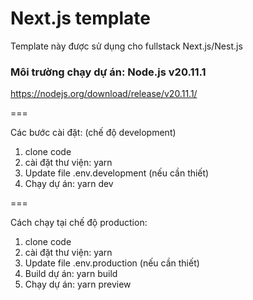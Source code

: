 # Next.js template

Template này được sử dụng cho fullstack Next.js/Nest.js

### Môi trường chạy dự án: Node.js v20.11.1

https://nodejs.org/download/release/v20.11.1/

===

Các bước cài đặt: (chế độ development)

1. clone code
2. cài đặt thư viện: yarn
3. Update file .env.development (nếu cần thiết)
4. Chạy dự án: yarn dev

===

Cách chạy tại chế độ production:

1. clone code
2. cài đặt thư viện: yarn
3. Update file .env.production (nếu cần thiết)
4. Build dự án: yarn build
5. Chạy dự án: yarn preview
